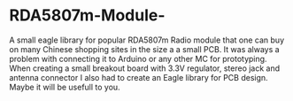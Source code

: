 # RDA5807m-Module-
A small eagle library for popular RDA5807m Radio module that one can buy on many Chinese shopping sites in the size a a small PCB.
It was always a problem with connecting it to Arduino or any other MC for prototyping. When creating a small breakout board with 3.3V
regulator, stereo jack and antenna connector I also had to create an Eagle library for PCB design. Maybe it will be usefull to you.
